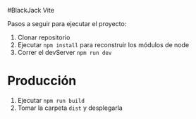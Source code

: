#BlackJack Vite

Pasos a seguir para ejecutar el proyecto:

1. Clonar repositorio
2. Ejecutar ``` npm install ``` para reconstruir los módulos de node
3. Correr el devServer ```npm run dev```

# Producción 

1. Ejecutar ```npm run build ```
2. Tomar la carpeta ```dist``` y desplegarla 
